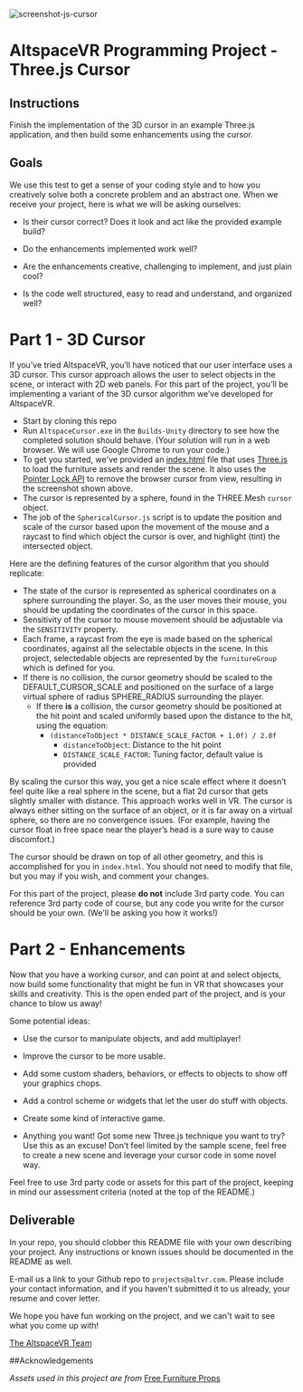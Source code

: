![screenshot-js-cursor](https://cloud.githubusercontent.com/assets/1117692/8268926/a89a82d0-1748-11e5-8299-1f79838955fc.png)

# AltspaceVR Programming Project - Three.js Cursor

## Instructions

Finish the implementation of the 3D cursor in an example Three.js application, and then build some enhancements using the cursor.

## Goals

We use this test to get a sense of your coding style and to how you creatively solve both a concrete problem and an abstract one. When we receive your project, here is what we will be asking ourselves:

- Is their cursor correct? Does it look and act like the provided example build?

- Do the enhancements implemented work well?

- Are the enhancements creative, challenging to implement, and just plain cool?

- Is the code well structured, easy to read and understand, and organized well?


# Part 1 - 3D Cursor

If you’ve tried AltspaceVR, you’ll have noticed that our user interface uses a 3D cursor. This cursor approach allows the user to select objects in the scene, or interact with 2D web panels. For this part of the project, you’ll be implementing a variant of the 3D cursor algorithm we’ve developed for AltspaceVR.  

- Start by cloning this repo
- Run `AltspaceCursor.exe` in the `Builds-Unity` directory to see how the completed solution should behave.  (Your solution will run in a web browser. We will use Google Chrome to run your code.)
- To get you started, we've provided an [index.html](./index.html) file that uses [Three.js](http://threejs.org) to load the furniture assets and render the scene. It also uses the [Pointer Lock API](https://developer.mozilla.org/en-US/docs/Web/API/Pointer_Lock_API) to remove the browser cursor from view, resulting in the screenshot shown above.
- The cursor is represented by a sphere, found in the THREE.Mesh `cursor` object. 
- The job of the `SphericalCursor.js` script is to update the position and scale of the cursor based upon the movement of the mouse and a raycast to find which object the cursor is over, and highlight (tint) the intersected object.  

Here are the defining features of the cursor algorithm that you should replicate:

- The state of the cursor is represented as spherical coordinates on a sphere surrounding the player. So, as the user moves their mouse, you should be updating the coordinates of the cursor in this space.
- Sensitivity of the cursor to mouse movement should be adjustable via the `SENSITIVITY` property.
- Each frame, a raycast from the eye is made based on the spherical coordinates, against all the selectable objects in the scene.  In this project, selectedable objects are represented by the `furnitureGroup` which is defined for you.  
- If there is no collision, the cursor geometry should be scaled to the DEFAULT_CURSOR_SCALE and positioned on the surface of a large virtual sphere of radius SPHERE_RADIUS surrounding the player.
  - If there **is** a collision, the cursor geometry should be positioned at the hit point and scaled uniformly based upon the distance to the hit, using the equation:
    - `(distanceToObject * DISTANCE_SCALE_FACTOR + 1.0f) / 2.0f`
      - `distanceToObject`: Distance to the hit point
      - `DISTANCE_SCALE_FACTOR`: Tuning factor, default value is provided

By scaling the cursor this way, you get a nice scale effect where it doesn’t feel quite like a real sphere in the scene, but a flat 2d cursor that gets slightly smaller with distance. This approach works well in VR. The cursor is always either sitting on the surface of an object, or it is far away on a virtual sphere, so there are no convergence issues. (For example, having the cursor float in free space near the player’s head is a sure way to cause discomfort.) 

The cursor should be drawn on top of all other geometry, and this is accomplished for you in `index.html`.  You should not need to modify that file, but you may if you wish, and comment your changes.

For this part of the project, please **do not** include 3rd party code. You can reference 3rd party code of course, but any code you write for the cursor should be your own. (We'll be asking you how it works!)

# Part 2 - Enhancements

Now that you have a working cursor, and can point at and select objects, now build some functionality that might be fun in VR that showcases your skills and creativity. This is the open ended part of the project, and is your chance to blow us away! 

Some potential ideas:

- Use the cursor to manipulate objects, and add multiplayer!

- Improve the cursor to be more usable.

- Add some custom shaders, behaviors, or effects to objects to show off your graphics chops.

- Add a control scheme or widgets that let the user do stuff with objects.

- Create some kind of interactive game.

- Anything you want! Got some new Three.js technique you want to try? Use this as an excuse! Don’t feel limited by the sample scene, feel free to create a new scene and leverage your cursor code in some novel way.

Feel free to use 3rd party code or assets for this part of the project, keeping in mind our assessment criteria (noted at the top of the README.)

## Deliverable

In your repo, you should clobber this README file with your own describing your project. Any instructions or known issues should be documented in the README as well.

E-mail us a link to your Github repo to `projects@altvr.com`. Please include your contact information, and if you haven't submitted it to us already, your resume and cover letter. 

We hope you have fun working on the project, and we can't wait to see what you come up with!
    
[The AltspaceVR Team](http://altvr.com/team/)
    
##Acknowledgements

*Assets used in this project are from* [Free Furniture Props](https://www.assetstore.unity3d.com/en/#!/content/8822)





